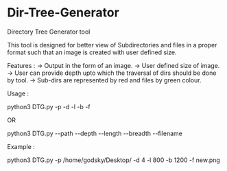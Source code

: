 # Dir-Tree-Generator
Directory Tree Generator tool 

This tool is designed for better view of Subdirectories and files in a proper format such that an image is created with user defined size.

Features :
-> Output in the form of an image. 
-> User defined size of image.
-> User can provide depth upto which the traversal of dirs should be done by tool. 
-> Sub-dirs are represented by red and files by green colour.

Usage :

python3 DTG.py -p <path of dir traversal> -d <depth of traversal> -l <length in pixels of image> -b <breadth in pixels of image> -f <filename>
							
OR

python3 DTG.py --path <path of dir traversal> --depth <depth of traversal> --length <length in pixels of image> --breadth <breadth in pixels of image> --filename <filename>
  
Example :

python3 DTG.py -p /home/godsky/Desktop/ -d 4 -l 800 -b 1200 -f new.png
